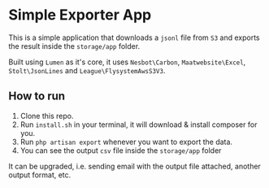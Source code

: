 # Simple Exporter App

This is a simple application that downloads a `jsonl` file from `S3` and exports the result inside the `storage/app` folder.

Built using `Lumen` as it's core, it uses `Nesbot\Carbon`, `Maatwebsite\Excel`, `Stolt\JsonLines` and `League\FlysystemAwsS3V3`.

## How to run

1. Clone this repo.
2. Run `install.sh` in your terminal, it will download & install composer for you.
3. Run `php artisan export` whenever you want to export the data.
4. You can see the output `csv` file inside the `storage/app` folder

It can be upgraded, i.e. sending email with the output file attached, another output format, etc.